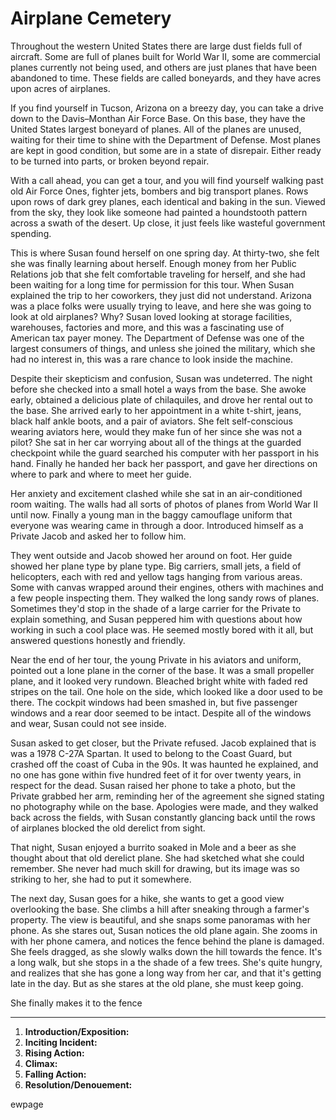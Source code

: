 # Airplane Cemetery

Throughout the western United States there are large dust fields full of aircraft. Some are full of planes built for World War II, some are commercial planes currently not being used, and others are just planes that have been abandoned to time. These fields are called boneyards, and they have acres upon acres of airplanes.

If you find yourself in Tucson, Arizona on a breezy day, you can take a drive down to the Davis–Monthan Air Force Base. On this base, they have the United States largest boneyard of planes. All of the planes are unused, waiting for their time to shine with the Department of Defense. Most planes are kept in good condition, but some are in a state of disrepair. Either ready to be turned into parts, or broken beyond repair.

With a call ahead, you can get a tour, and you will find yourself walking past old Air Force Ones, fighter jets, bombers and big transport planes. Rows upon rows of dark grey planes, each identical and baking in the sun. Viewed from the sky, they look like someone had painted a houndstooth pattern across a swath of the desert. Up close, it just feels like wasteful government spending.

This is where Susan found herself on one spring day. At thirty-two, she felt she was finally learning about herself. Enough money from her Public Relations job that she felt comfortable traveling for herself, and she had been waiting for a long time for permission for this tour. When Susan explained the trip to her coworkers, they just did not understand. Arizona was a place folks were usually trying to leave, and here she was going to look at old airplanes? Why? Susan loved looking at storage facilities, warehouses, factories and more, and this was a fascinating use of American tax payer money. The Department of Defense was one of the largest consumers of things, and unless she joined the military, which she had no interest in, this was a rare chance to look inside the machine.

Despite their skepticism and confusion, Susan was undeterred. The night before she checked into a small hotel a ways from the base. She awoke early, obtained  a delicious plate of chilaquiles, and drove her rental out to the base. She arrived early to her appointment in a white t-shirt, jeans, black half ankle boots, and a pair of aviators. She felt self-conscious wearing aviators here, would they make fun of her since she was not a pilot? She sat in her car worrying about all of the things at the guarded checkpoint while the guard searched his computer with her passport in his hand. Finally he handed her back her passport, and gave her directions on where to park and where to meet her guide.

Her anxiety and excitement clashed while she sat in an air-conditioned room waiting. The walls had all sorts of photos of planes from World War II until now. Finally a young man in the baggy camouflage uniform that everyone was wearing came in through a door. Introduced himself as a Private Jacob and asked her to follow him.

They went outside and Jacob showed her around on foot. Her guide showed her plane type by plane type. Big carriers, small jets, a field of helicopters, each with red and yellow tags hanging from various areas. Some with canvas wrapped around their engines, others with machines and a few people inspecting them. They walked the long sandy rows of planes. Sometimes they'd stop in the shade of a large carrier for the Private to explain something, and Susan peppered him with questions about how working in such a cool place was. He seemed mostly bored with it all, but answered questions honestly and friendly.

Near the end of her tour, the young Private in his aviators and uniform, pointed out a lone plane in the corner of the base. It was a small propeller plane, and it looked very rundown. Bleached bright white with faded red stripes on the tail. One hole on the side, which looked like a door used to be there. The cockpit windows had been smashed in, but five passenger windows and a rear door seemed to be intact. Despite all of the windows and wear, Susan could not see inside.

Susan asked to get closer, but the Private refused. Jacob explained that is was a 1978 C-27A Spartan. It used to belong to the Coast Guard, but crashed off the coast of Cuba in the 90s. It was haunted he explained, and no one has gone within five hundred feet of it for over twenty years, in respect for the dead. Susan raised her phone to take a photo, but the Private grabbed her arm, reminding her of the agreement she signed stating no photography while on the base. Apologies were made, and they walked back across the fields, with Susan constantly glancing back until the rows of airplanes blocked the old derelict from sight.

That night, Susan enjoyed a burrito soaked in Mole and a beer as she thought about that old derelict plane. She had sketched what she could remember. She never had much skill for drawing, but its image was so striking to her, she had to put it somewhere.

The next day, Susan goes for a hike, she wants to get a good view overlooking the base. She climbs a hill after sneaking through a farmer's property. The view is beautiful, and she snaps some panoramas with her phone. As she stares out, Susan notices the old plane again. She zooms in with her phone camera, and notices the fence behind the plane is damaged. She feels dragged, as she slowly walks down the hill towards the fence. It's a long walk, but she stops in a the shade of a few trees. She's quite hungry, and realizes that she has gone a long way from her car, and that it's getting late in the day. But as she stares at the old plane, she must keep going.

She finally makes it to the fence


---

1. **Introduction/Exposition:** 
2. **Inciting Incident:** 
3. **Rising Action:** 
4. **Climax:** 
5. **Falling Action:** 
6. **Resolution/Denouement:**


ewpage

